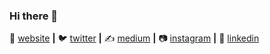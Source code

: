 ### Hi there 👋

🏡 [website][website] **|** 
🐦 [twitter][twitter] **|** 
✍️ [medium][medium] **|** 
📷 [instagram][instagram] **|** 
👔 [linkedin][linkedin]


[website]: https://selmanbaskaya.com
[twitter]: https://twitter.com/selmanbaskayaa
[medium]: https://medium.com/@selmanbaskaya
[instagram]: https://instagram.com/selmanbaskaya
[linkedin]: https://linkedin.com/in/selmanbaskaya
